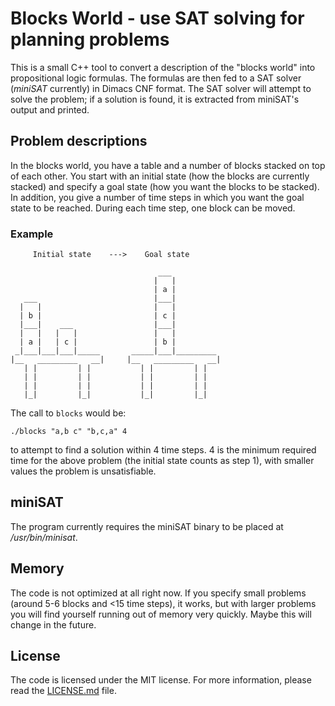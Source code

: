 # Blocks World - use SAT solving for planning problems

This is a small C++ tool to convert a description of the "blocks world" into propositional logic formulas. The formulas are then fed to a SAT solver (*miniSAT* currently) in Dimacs CNF format. The SAT solver will attempt to solve the problem; if a solution is found, it is extracted from miniSAT's output and printed.

## Problem descriptions

In the blocks world, you have a table and a number of blocks stacked on top of each other. You start with an initial state (how the blocks are currently stacked) and specify a goal state (how you want the blocks to be stacked). In addition, you give a number of time steps in which you want the goal state to be reached. During each time step, one block can be moved.

### Example

```
     Initial state    --->    Goal state

                                 ___
                                |   |
                                | a |
   ___                          |___|
  |   |                         |   |
  | b |                         | c |
  |___|    ___                  |___|
  |   |   |   |                 |   |
  | a |   | c |                 | b |
 _|___|___|___|_____       _____|___|_________
|__   _________   __|     |__   _________   __|
   | |         | |           | |         | |
   | |         | |           | |         | |
   | |         | |           | |         | |
   |_|         |_|           |_|         |_|
```

The call to `blocks` would be:

```
./blocks "a,b c" "b,c,a" 4
```

to attempt to find a solution within 4 time steps. 4 is the minimum required time for the above problem (the initial state counts as step 1), with smaller values the problem is unsatisfiable.

## miniSAT

The program currently requires the miniSAT binary to be placed at */usr/bin/minisat*.

## Memory

The code is not optimized at all right now. If you specify small problems (around 5-6 blocks and <15 time steps), it works, but with larger problems you will find yourself running out of memory very quickly. Maybe this will change in the future.

## License

The code is licensed under the MIT license. For more information, please read the [LICENSE.md](LICENSE.md) file.
